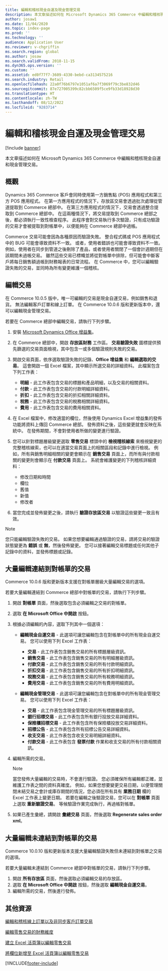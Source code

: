 ```yaml
---
title: 編輯和稽核現金自運及現金管理交易
description: 本文章描述如何在 Microsoft Dynamics 365 Commerce 中編輯和稽核現金自運和現金管理交易。
author: josaw1
ms.date: 11/04/2020
ms.topic: index-page
ms.prod: ''
ms.technology: ''
audience: Application User
ms.reviewer: v-chgriffin
ms.search.region: global
ms.author: josaw
ms.search.validFrom: 2018-11-15
ms.dyn365.ops.version: ''
ms.custom: ''
ms.assetid: ed0f77f7-3609-4330-bebd-ca3134575216
ms.search.industry: Retail
ms.openlocfilehash: 22a0f76b6797e1051af6a7f3069f79c3be832d46
ms.sourcegitcommit: 87e727005399c82cbb6509f5ce9fb33d18928d30
ms.translationtype: HT
ms.contentlocale: zh-TW
ms.lasthandoff: 08/12/2022
ms.locfileid: "9283714"
---
```

# <a name="edit-and-audit-cash-and-carry-and-cash-management-transactions"></a>編輯和稽核現金自運及現金管理交易

[!include [banner](../includes/banner.md)]

本文章描述如何在 Microsoft Dynamics 365 Commerce 中編輯和稽核現金自運和現金管理交易。

## <a name="overview"></a>概觀

Dynamics 365 Commerce 客戶會同時使用第一方銷售點 (POS) 應用程式和第三方 POS 應用程式。 在第一方應用程式的情況下，存放區交易會透過批次處理從管道提取到 Commerce 總部中。 在第三方應用程式的情況下，交易會透過整合提取到 Commerce 總部中。 在這兩種情況下，將交易提取到 Commerce 總部之後，都必須執行一致性檢查程序。 此程序會對交易執行多次驗證，只有成功驗證的交易才會被提取到對帳單中，以便能夠在 Commerce 總部中過帳。

Commerce 交易可能會因為各種原因而驗證失敗。 整合程式碼或 POS 應用程式中的 BUG 可能會導致資料不一致。 或者，使用者錯誤也可能會導致資料不一致。 例如，使用者在同步到管道之後刪除了產品，或者使用者關閉了一個會計週期但在該期間未過帳交易。 雖然這些交易已標幟並將從對帳單中排除，但可能會中斷客戶將每日銷售額過帳到財務報表的日常流程。 在 Commerce 中，您可以編輯驗證失敗的交易，並同時為所有變更維護一個稽核。

## <a name="edit-transactions"></a>編輯交易

在 Commerce 10.0.5 版中，唯一可編輯的交易是現金自運交易，例如銷售和退貨。 無法編輯客戶訂單和線上訂單。 在 Commerce 10.0.6 版和更新版本中，還可以編輯現金管理交易。

若要在 Commerce 總部中編輯交易，請執行下列步驟。

1. 安裝 [Microsoft Dynamics Office 增益集](https://appsource.microsoft.com/product/office/WA104379629?tab=Overview)。
1. 在 Commerce 總部中，開啟 **存放區財務** 工作區。 **交易驗證失敗** 圖標提供預先篩選的交易頁面檢視，其中包含一或多個驗證規則失敗的交易。
1. 開啟交易頁面，依序選取驗證失敗的記錄、**Office 增益集** 和 **編輯選取的交易**。 這會開啟一個 Excel 檔案，其中顯示所選交易的詳細資料。 此檔案包含下列工作表：

    - **明細** - 此工作表包含交易的標題和產品明細，以及交易的相關資料。
    - **付款** - 此工作表包含交易的付款明細詳細資料。
    - **折扣** - 此工作表包含交易的折扣相關詳細資料。
    - **稅務** - 此工作表包含交易的稅務相關詳細資料。
    - **費用** - 此工作表包含交易的費用相關資料。

1. 在 Excel 檔案中，修改適當的欄位，然後使用 Dynamics Excel 增益集的發佈功能將資料上傳回 Commerce 總部。 發佈資料之後，這些變更就會反映在系統中。 在發佈期間，不會對使用者所做的變更進行驗證。
1. 您可以針對標題層級變更選取 **零售交易** 標頭中的 **檢視稽核線索** 來檢視變更的完整稽核線索，也可以在適當交易頁面上的相關區段和記錄中進行檢視。 例如，所有與銷售明細相關的變更會顯示在 **銷售交易** 頁面上，而所有與付款相關的變更則會顯示在 **付款交易** 頁面上。 系統會維護變更的下列稽核詳細資料：

    - 修改日期和時間
    - 欄位
    - 舊值
    - 新值
    - 修改者

1. 當您完成並發佈變更之後，請執行 **驗證存放區交易** 以驗證這些變更一致且有效。

> [!NOTE]
> 您只能編輯驗證失敗的交易。 如果您想要編輯通過驗證的交易，請將交易的驗證狀態變更為 **錯誤** 或 **無**，然後發佈變更。 您可以接著編輯交易標題或任何其他子記錄中的資料，並發佈標題或記錄。

## <a name="bulk-edit-transactions-that-are-linked-to-a-statement"></a>大量編輯連結到對帳單的交易

Commerce 10.0.6 版和更新版本支援在對帳單層級大量編輯交易的選項。

若要大量編輯連結到 Commerce 總部中對帳單的交易，請執行下列步驟。

1. 開啟 **對帳單** 頁面，然後選取包含必須編輯之交易的對帳單。
1. 選取 **在 Microsoft Office 中開啟** 按鈕。
1. 根據必須編輯的內容，選取下列其中一個選項：

    - **編輯現金自運交易** - 此選項可讓您編輯包含在對帳單中的所有現金自運交易。 您可以使用下列 Excel 工作表：

        - **交易** - 此工作表包含銷售交易的所有標題層級資訊。
        - **銷售交易** - 此工作表包含銷售交易的所有明細層級資訊。
        - **付款交易** - 此工作表包含銷售交易的所有付款明細資訊。
        - **折扣交易** - 此工作表包含銷售交易的所有折扣明細資訊。
        - **稅務交易** - 此工作表包含銷售交易的所有稅務明細資訊。
        - **費用交易** - 此工作表包含銷售交易的所有費用明細資訊。

    - **編輯現金管理交易** - 此選項可讓您編輯包含在對帳單中的所有現金管理交易。 您可以使用下列 Excel 工作表：

        - **交易** - 此工作表包含現金管理交易的所有標題層級資訊。
        - **銀行招標交易** - 此工作表包含所有銀行投放交易詳細資料。
        - **保險櫃招標交易** - 此工作表包含所有保險櫃投放交易詳細資料。
        - **招標公告** - 此工作表包含所有招標公告交易詳細資料。
        - **收支交易** - 此工作表包含收支交易明細詳細資料。
        - **付款交易** - 此工作表包含 **發票付款** 作業和收支交易的所有付款相關資訊。

1. 編輯所需的交易。

    > [!NOTE]
    > 當您發佈大量編輯的交易時，不會進行驗證。 您必須確保所有編輯都正確，並維護工作表之間的資料真確度。 例如，如果您想要變更交易日期，以便管理關閉未結交易之會計或庫存期間的情況，您必須在所有具有 **業務日期** 欄的 Excel 工作表上變更日期。 若要在編輯之後驗證交易，您可以在 **對帳單** 頁面上選取 **重新驗證交易**。 等候驗證作業完成執行，再過帳對帳單。

1. 如果已產生彙總，請開啟 **彙總交易** 頁面，然後選取 **Regenerate sales order xml**。

## <a name="bulk-edit-transactions-that-arent-linked-to-a-statement"></a>大量編輯未連結到對帳單的交易

Commerce 10.0.10 版和更新版本支援大量編輯驗證失敗但未連結到對帳單之交易的選項。

若要大量編輯未連結到 Commerce 總部中對帳單的交易，請執行下列步驟。

1. 開啟 **所有存放區** 頁面，然後選取必須編輯交易的存放區。
1. 選取 **在 Microsoft Office 中開啟** 按鈕，然後選取 **編輯現金自運交易**。
1. 編輯所需的交易，然後進行發佈。

## <a name="additional-resources"></a>其他資源

[編輯和稽核線上訂單以及非同步客戶訂單交易](edit-order-trans.md)

[編輯零售交易的財務維度](edit-financial-dim.md)

[建立 Excel 活頁簿以編輯零售交易](create-excel-edit.md)

[將欄位新增至 Excel 活頁簿以編輯零售交易](add-fields-excel.md)


[!INCLUDE[footer-include](../includes/footer-banner.md)]
